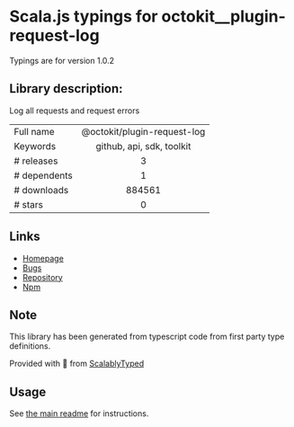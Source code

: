 
# Scala.js typings for octokit__plugin-request-log

Typings are for version 1.0.2

## Library description:
Log all requests and request errors

|                    |                 |
| ------------------ | :-------------: |
| Full name          | @octokit/plugin-request-log |
| Keywords           | github, api, sdk, toolkit |
| # releases         | 3 |
| # dependents       | 1 |
| # downloads        | 884561 |
| # stars            | 0 |

## Links
- [Homepage](https://github.com/octokit/plugin-request-log.js#readme)
- [Bugs](https://github.com/octokit/plugin-request-log.js/issues)
- [Repository](https://github.com/octokit/plugin-request-log.js)
- [Npm](https://www.npmjs.com/package/%40octokit%2Fplugin-request-log)
    


## Note
This library has been generated from typescript code from first party type definitions.

Provided with :purple_heart: from [ScalablyTyped](https://github.com/oyvindberg/ScalablyTyped)

## Usage
See [the main readme](../../readme.md) for instructions.


